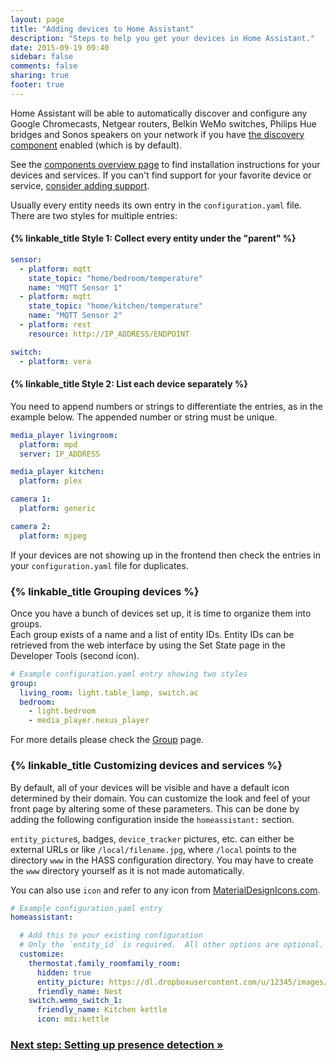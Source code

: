 ```yaml
---
layout: page
title: "Adding devices to Home Assistant"
description: "Steps to help you get your devices in Home Assistant."
date: 2015-09-19 09:40
sidebar: false
comments: false
sharing: true
footer: true
---
```


Home Assistant will be able to automatically discover and configure any Google Chromecasts, Netgear routers, Belkin WeMo switches, Philips Hue bridges and Sonos speakers on your network if you have [the discovery component]({{site_root}}/components/discovery/) enabled (which is by default).

See the [components overview page](/components/) to find installation instructions for your devices and services. If you can't find support for your favorite device or service, [consider adding support](/developers/add_new_platform/).

Usually every entity needs its own entry in the `configuration.yaml` file. There are two styles for multiple entries:

#### {% linkable_title Style 1: Collect every entity under the "parent" %}
 

```yaml
sensor:
  - platform: mqtt
    state_topic: "home/bedroom/temperature"
    name: "MQTT Sensor 1"
  - platform: mqtt
    state_topic: "home/kitchen/temperature"
    name: "MQTT Sensor 2"
  - platform: rest
    resource: http://IP_ADDRESS/ENDPOINT

switch:
  - platform: vera
```

#### {% linkable_title Style 2: List each device separately %}

You need to append numbers or strings to differentiate the entries, as in the example below. The appended number or string must be unique.

```yaml
media_player livingroom:
  platform: mpd
  server: IP_ADDRESS

media_player kitchen:
  platform: plex

camera 1:
  platform: generic

camera 2:
  platform: mjpeg
```

<p class='note note'>
If your devices are not showing up in the frontend then check the entries in your <code>configuration.yaml</code> file for duplicates. 
</p>

### {% linkable_title Grouping devices %}

Once you have a bunch of devices set up, it is time to organize them into groups.  
Each group exists of a name and a list of entity IDs. Entity IDs can be retrieved from the web interface by using the Set State page in the Developer Tools (second icon).

```yaml
# Example configuration.yaml entry showing two styles
group:
  living_room: light.table_lamp, switch.ac
  bedroom:
    - light.bedroom
    - media_player.nexus_player
```

For more details please check the [Group](https://home-assistant.io/components/group/) page.

### {% linkable_title Customizing devices and services %}

By default, all of your devices will be visible and have a default icon determined by their domain. You can customize the look and feel of your front page by altering some of these parameters. This can be done by adding the following configuration inside the `homeassistant:` section.

`entity_picture`s, badges, `device_tracker` pictures, etc. can either be external URLs or like `/local/filename.jpg`, where `/local` points to the directory `www` in the HASS configuration directory. You may have to create the `www` directory yourself as it is not made automatically.

You can also use `icon` and refer to any icon from [MaterialDesignIcons.com](http://MaterialDesignIcons.com).

```yaml
# Example configuration.yaml entry
homeassistant:

  # Add this to your existing configuration
  # Only the `entity_id` is required.  All other options are optional.
  customize:
    thermostat.family_roomfamily_room:
      hidden: true
      entity_picture: https://dl.dropboxusercontent.com/u/12345/images/nest.jpg
      friendly_name: Nest
    switch.wemo_switch_1:
      friendly_name: Kitchen kettle
      icon: mdi:kettle
```

### [Next step: Setting up presence detection &raquo;](/getting-started/presence-detection/)
